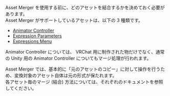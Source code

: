 Asset Merger を使用する前に、どのアセットを結合するかを決めておく必要があります。  
Asset Merger がサポートしているアセットは、以下の 3 種類です。

-   [Animator Controller](/vrchat/asset-merger/guides/how-to-use/animator-controller)
-   [Expression Parameters](/vrchat/asset-merger/guides/how-to-use/expression-parameters)
-   [Expressions Menu](/vrchat/asset-merger/guides/how-to-use/expressions-menu)

Animator Controller については、 VRChat 用に制作された物だけでなく、通常の Unity 用の Animator Controller についてもマージ処理が行われます。

Asset Merger では、基本的に「元のアセットのコピー」に対して操作を行うため、変換対象のアセット自体は元の形式が保たれます。  
各アセット毎のマージ (結合) 方法については、それぞれのドキュメントを参照してください。
